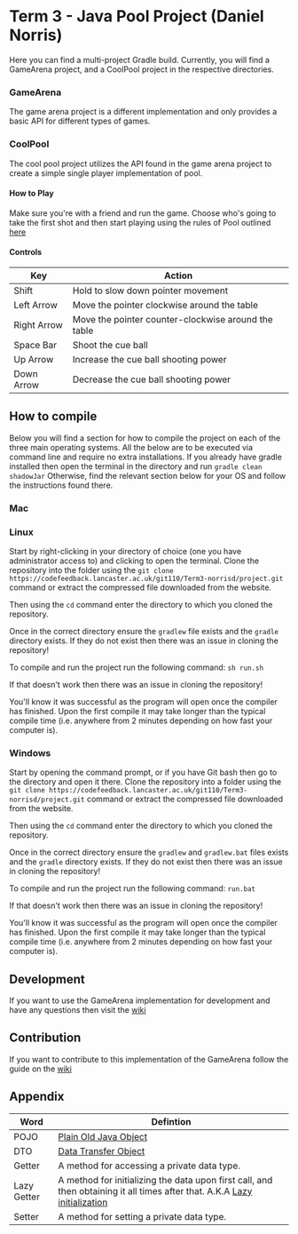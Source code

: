 # Term 3 - Java Pool Project (Daniel Norris)

Here you can find a multi-project Gradle build.
Currently, you will find a GameArena project, and a CoolPool project in the respective directories.

### GameArena
The game arena project is a different implementation and only provides a basic API for different types of games.

### CoolPool
The cool pool project utilizes the API found in the game arena project to create a simple single player implementation
of pool.

#### How to Play
Make sure you're with a friend and run the game.
Choose who's going to take the first shot and then start playing using the rules of Pool outlined [here](http://www.epa.org.uk/wrules.php)

#### Controls

Key | Action
--- | ------
Shift | Hold to slow down pointer movement
Left Arrow | Move the pointer clockwise around the table
Right Arrow | Move the pointer counter-clockwise around the table
Space Bar | Shoot the cue ball
Up Arrow | Increase the cue ball shooting power
Down Arrow | Decrease the cue ball shooting power

## How to compile
Below you will find a section for how to compile the project on each of the three main operating systems.
All the below are to be executed via command line and require no extra installations.
If you already have gradle installed then open the terminal in the directory and run `gradle clean shadowJar`
Otherwise, find the relevant section below for your OS and follow the instructions found there.

### Mac


### Linux
Start by right-clicking in your directory of choice (one you have administrator access to) and clicking to open the terminal.
Clone the repository into the folder using the `git clone https://codefeedback.lancaster.ac.uk/git110/Term3-norrisd/project.git` command
or extract the compressed file downloaded from the website.

Then using the `cd` command enter the directory to which you cloned the repository.

Once in the correct directory ensure the `gradlew` file exists and the `gradle` directory exists.
If they do not exist then there was an issue in cloning the repository!

To compile and run the project run the following command: `sh run.sh`

If that doesn't work then there was an issue in cloning the repository!

You'll know it was successful as the program will open once the compiler has finished.
Upon the first compile it may take longer than the typical compile time (i.e. anywhere from 2 minutes depending
on how fast your computer is).

### Windows
Start by opening the command prompt, or if you have Git bash then go to the directory and open it there.
Clone the repository into a folder using the `git clone https://codefeedback.lancaster.ac.uk/git110/Term3-norrisd/project.git` command
or extract the compressed file downloaded from the website.

Then using the `cd` command enter the directory to which you cloned the repository.

Once in the correct directory ensure the `gradlew` and `gradlew.bat` files exists and the `gradle` directory exists.
If they do not exist then there was an issue in cloning the repository!

To compile and run the project run the following command: `run.bat`

If that doesn't work then there was an issue in cloning the repository!

You'll know it was successful as the program will open once the compiler has finished.
Upon the first compile it may take longer than the typical compile time (i.e. anywhere from 2 minutes depending
on how fast your computer is).

## Development
If you want to use the GameArena implementation for development and have any questions then visit the [wiki](https://codefeedback.lancaster.ac.uk/git110/Term3-norrisd/project/wiki/Developer+API/)


## Contribution
If you want to contribute to this implementation of the GameArena follow the guide on the [wiki](https://codefeedback.lancaster.ac.uk/git110/Term3-norrisd/project/wiki/Contribution)

## Appendix

Word | Defintion
-----|----------
POJO | [Plain Old Java Object](https://en.wikipedia.org/wiki/Plain_old_Java_object)  
DTO  | [Data Transfer Object](https://en.wikipedia.org/wiki/Data_transfer_object)
Getter | A method for accessing a private data type.
Lazy Getter | A method for initializing the data upon first call, and then obtaining it all times after that. A.K.A [Lazy initialization](https://en.wikipedia.org/wiki/Lazy_initialization)
Setter | A method for setting a private data type.
